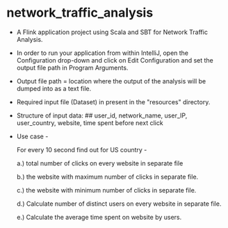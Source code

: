 # network_traffic_analysis

- A Flink application project using Scala and SBT for Network Traffic Analysis.

- In order to run your application from within IntelliJ, open the Configuration drop-down and click on Edit Configuration and set the output file path in Program Arguments.

- Output file path = location where the output of the analysis will be dumped into as a text file.

- Required input file (Dataset) in present in the "resources" directory.

- Structure of input data: ## user_id, network_name, user_IP, user_country, website, time spent before next click

- Use case -

    For every 10 second find out for US country -

    a.) total number of clicks on every website in separate file

    b.) the website with maximum number of clicks in separate file.

    c.) the website with minimum number of clicks in separate file.

    d.) Calculate number of distinct users on every website in separate file.

    e.) Calculate the average time spent on website by users.
